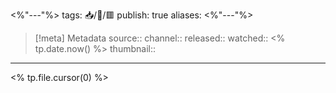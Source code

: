 <%"---"%>
tags: 📥️/🎥️/🟥️
publish: true
aliases: 
<%"---"%>


> [!meta] Metadata
> source:: 
> channel:: 
> released:: 
> watched:: <% tp.date.now() %>
> thumbnail:: 

---

<% tp.file.cursor(0) %>